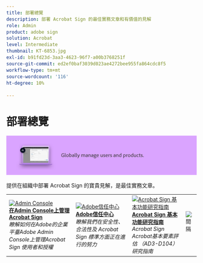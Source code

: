 ```yaml
---
title: 部署總覽
description: 部署 Acrobat Sign 的最佳實務文章和有價值的見解
role: Admin
product: adobe sign
solution: Acrobat
level: Intermediate
thumbnail: KT-6853.jpg
exl-id: b91fd23d-3aa3-4623-96f7-a00b3768251f
source-git-commit: ed2ef0baf3039d023ae4272bee955fa864cdc8f5
workflow-type: tm+mt
source-wordcount: '116'
ht-degree: 10%

---
```


# 部署總覽

![Sign 部署影像](assets/Hero-Deploy.png)

提供在組織中部署 Acrobat Sign 的寶貴見解，是最佳實務文章。

<table style="table-layout:fixed">
<tr>
  <td>
    <a href="https://helpx.adobe.com/tw/enterprise/using/adobe-sign-for-enterprise.html" target="_blank">
      <img alt="Admin Console" src="assets/Deploy_Admin.png" />
    </a>
    <div>
    <a href="https://helpx.adobe.com/tw/enterprise/using/adobe-sign-for-enterprise.html" target="_blank"><strong>在Admin Console上管理Acrobat Sign</strong></a>
    </div>
    <em>瞭解如何在Adobe的企業平臺Adobe Admin Console上管理Acrobat Sign 使用者和授權</em>
    <br>
  </td>
  <td>
    <a href="https://www.adobe.com/trust/document-cloud-security.html" target="_blank">
      <img alt="Adobe信任中心" src="assets/Deploy_Trust.png" />
    </a>
    <div>
    <a href="https://www.adobe.com/trust/document-cloud-security.html" target="_blank"><strong>Adobe信任中心</strong></a>
    </div>
    <em>瞭解我們在安全性、合法性及 Acrobat Sign 標準方面正在進行的努力</em>
    <br>
  </td>
  <td>
    <a href="assets/SignStudyGuide.pdf">
      <img alt="Acrobat Sign 基本功能研究指南" src="assets/SignStudyGuide.png" />
    </a>
    <div>
    <a href="assets/SignStudyGuide.pdf"><strong>Acrobat Sign 基本功能研究指南</strong></a>
    </div>
    <em>Acrobat Sign Acrobat基本要素評估 （AD3-D104） 研究指南</em>
    <br>
  </td>
  <td>
    <img alt="間隔" src="assets/Whitespacer.png" />
    <div>
    <br>
  </td>
</tr>
</table>
